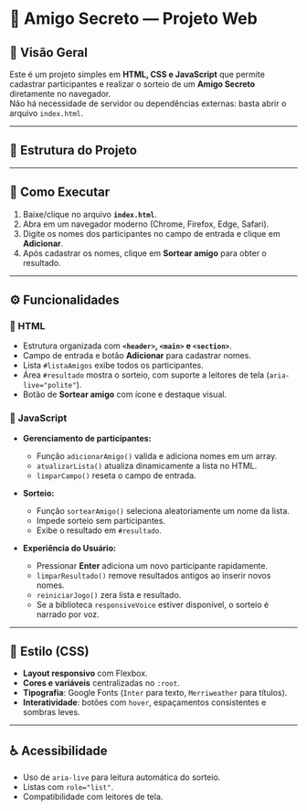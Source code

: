 # 🎁 Amigo Secreto — Projeto Web

## 📌 Visão Geral
Este é um projeto simples em **HTML, CSS e JavaScript** que permite cadastrar participantes e realizar o sorteio de um **Amigo Secreto** diretamente no navegador.  
Não há necessidade de servidor ou dependências externas: basta abrir o arquivo `index.html`.

---

## 📂 Estrutura do Projeto

---

## 🚀 Como Executar
1. Baixe/clique no arquivo **`index.html`**.  
2. Abra em um navegador moderno (Chrome, Firefox, Edge, Safari).  
3. Digite os nomes dos participantes no campo de entrada e clique em **Adicionar**.  
4. Após cadastrar os nomes, clique em **Sortear amigo** para obter o resultado.  

---

## ⚙️ Funcionalidades

### 🔹 HTML
- Estrutura organizada com **`<header>`, `<main>` e `<section>`**.  
- Campo de entrada e botão **Adicionar** para cadastrar nomes.  
- Lista `#listaAmigos` exibe todos os participantes.  
- Área `#resultado` mostra o sorteio, com suporte a leitores de tela (`aria-live="polite"`).  
- Botão de **Sortear amigo** com ícone e destaque visual.  

### 🔹 JavaScript
- **Gerenciamento de participantes:**  
  - Função `adicionarAmigo()` valida e adiciona nomes em um array.  
  - `atualizarLista()` atualiza dinamicamente a lista no HTML.  
  - `limparCampo()` reseta o campo de entrada.  

- **Sorteio:**  
  - Função `sortearAmigo()` seleciona aleatoriamente um nome da lista.  
  - Impede sorteio sem participantes.  
  - Exibe o resultado em `#resultado`.  

- **Experiência do Usuário:**  
  - Pressionar **Enter** adiciona um novo participante rapidamente.  
  - `limparResultado()` remove resultados antigos ao inserir novos nomes.  
  - `reiniciarJogo()` zera lista e resultado.  
  - Se a biblioteca `responsiveVoice` estiver disponível, o sorteio é narrado por voz.  

---

## 🎨 Estilo (CSS)
- **Layout responsivo** com Flexbox.  
- **Cores e variáveis** centralizadas no `:root`.  
- **Tipografia**: Google Fonts (`Inter` para texto, `Merriweather` para títulos).  
- **Interatividade**: botões com `hover`, espaçamentos consistentes e sombras leves.  

---

## ♿ Acessibilidade
- Uso de `aria-live` para leitura automática do sorteio.  
- Listas com `role="list"`.  
- Compatibilidade com leitores de tela.  

